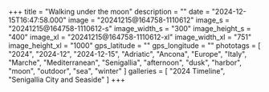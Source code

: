 +++
title = "Walking under the moon"
description = ""
date = "2024-12-15T16:47:58.000"
image = "20241215@164758-1110612"
image_s = "20241215@164758-1110612-s"
image_width_s = "300"
image_height_s = "400"
image_xl = "20241215@164758-1110612-xl"
image_width_xl = "751"
image_height_xl = "1000"
gps_latitude = ""
gps_longitude = ""
phototags = [ "2024", "2024-12", "2024-12-15", "Adriatic", "Ancona", "Europe", "Italy", "Marche", "Mediterranean", "Senigallia", "afternoon", "dusk", "harbor", "moon", "outdoor", "sea", "winter" ]
galleries = [ "2024 Timeline", "Senigallia City and Seaside" ]
+++
